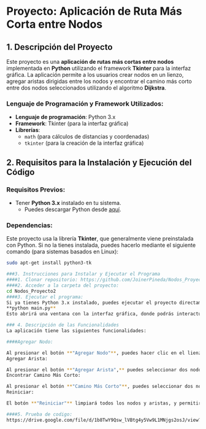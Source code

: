 # Proyecto: Aplicación de Ruta Más Corta entre Nodos

## 1. Descripción del Proyecto

Este proyecto es una **aplicación de rutas más cortas entre nodos** implementada en **Python** utilizando el framework **Tkinter** para la interfaz gráfica. La aplicación permite a los usuarios crear nodos en un lienzo, agregar aristas dirigidas entre los nodos y encontrar el camino más corto entre dos nodos seleccionados utilizando el algoritmo **Dijkstra**.

### Lenguaje de Programación y Framework Utilizados:
- **Lenguaje de programación**: Python 3.x
- **Framework**: Tkinter (para la interfaz gráfica)
- **Librerías**: 
  - `math` (para cálculos de distancias y coordenadas)
  - `tkinter` (para la creación de la interfaz gráfica)

## 2. Requisitos para la Instalación y Ejecución del Código

### Requisitos Previos:
- Tener **Python 3.x** instalado en tu sistema.
  - Puedes descargar Python desde [aquí](https://www.python.org/downloads/).

### Dependencias:
Este proyecto usa la librería **Tkinter**, que generalmente viene preinstalada con Python. Si no la tienes instalada, puedes hacerlo mediante el siguiente comando (para sistemas basados en Linux):

```bash
sudo apt-get install python3-tk

###3. Instrucciones para Instalar y Ejecutar el Programa
####1. Clonar repositorio: https://github.com/JoinerPineda/Nodos_Proyecto2
####2. Acceder a la carpeta del proyecto: 
cd Nodos_Proyecto2
####3. Ejecutar el programa:
Si ya tienes Python 3.x instalado, puedes ejecutar el proyecto directamente con el siguiente comando:
**python main.py**
Esto abrirá una ventana con la interfaz gráfica, donde podrás interactuar con el proyecto.

### 4. Descripción de las Funcionalidades
La aplicación tiene las siguientes funcionalidades:

####Agregar Nodo:

Al presionar el botón **"Agregar Nodo"**, puedes hacer clic en el lienzo para crear nodos numerados. Los nodos se representan como círculos con el número del nodo dentro.
Agregar Arista:

Al presionar el botón **"Agregar Arista",** puedes seleccionar dos nodos en el lienzo. Esto trazará una línea dirigida entre los nodos y calculará el peso de la arista basado en la distancia euclidiana entre ellos.
Encontrar Camino Más Corto:

Al presionar el botón **"Camino Más Corto"**, puedes seleccionar dos nodos y la aplicación calculará la ruta más corta entre ellos utilizando el algoritmo de Dijkstra. El resultado se mostrará en una ventana emergente con el camino y la distancia total.
Reiniciar:

El botón **"Reiniciar"** limpiará todos los nodos y aristas, y permitirá empezar de nuevo.

####5. Prueba de codigo:
https://drive.google.com/file/d/1b8TwY9Qsw_lVBtg4y5Vw9L1MNjgs2osJ/view?usp=drive_link
